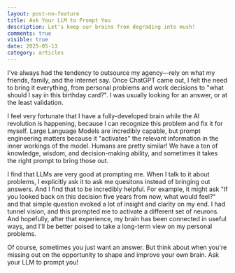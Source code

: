 ```yaml
---
layout: post-no-feature
title: Ask Your LLM to Prompt You
description: Let's keep our brains from degrading into mush!
comments: true
visible: true
date: 2025-05-13
category: articles
---
```


I've always had the tendency to outsource my agency—rely on what my friends, family, and the internet say.
Once ChatGPT came out, I felt the need to bring it everything, from personal problems and work decisions to "what should I say in this birthday card?".
I was usually looking for an answer, or at the least validation.

I feel very fortunate that I have a fully-developed brain while the AI revolution is happening, because I can recognize this problem and fix it for myself. 
Large Language Models are incredibly capable, but prompt engineering matters because it "activates" the relevant information in the inner workings of the model.
Humans are pretty similar! We have a ton of knowledge, wisdom, and decision-making ability, and sometimes it takes the right prompt to bring those out.

I find that LLMs are very good at prompting me. When I talk to it about problems, I explicitly ask it to ask me quesitons instead of bringing out answers.
And I find that to be incredibly helpful. For example, it might ask "If you looked back on this decision five years from now, what would feel?" and that simple question 
evoked a lot of insight and clarity on my end. I had tunnel vision, and this prompted me to activate a different set of neurons. 
And hopefully, after that experience, my brain has been connected in useful ways, and I'll be better poised to take a long-term view on my personal problems.

Of course, sometimes you just want an answer. But think about when you're missing out on the opportunity to shape and improve your own brain. Ask your LLM to prompt you!
